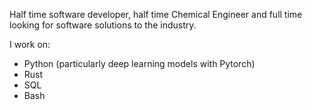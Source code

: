 Half time software developer, half time Chemical Engineer and full time looking for software solutions to the industry.

I work on:

- Python (particularly deep learning models with Pytorch)
- Rust
- SQL
- Bash

<!---
lfsalasg/lfsalasg is a ✨ special ✨ repository because its `README.md` (this file) appears on your GitHub profile.
You can click the Preview link to take a look at your changes.
--->

